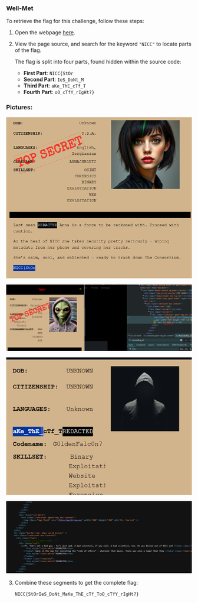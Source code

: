 ### Well-Met 

To retrieve the flag for this challenge, follow these steps:

1. Open the webpage [here](https://spookyctf.ctfd.io/lore).
2. View the page source, and search for the keyword `"NICC"` to locate parts of the flag. 

   The flag is split into four parts, found hidden within the source code:

   - **First Part**: `NICC{StOr`
   - **Second Part**: `IeS_DoNt_M`
   - **Third Part**: `aKe_ThE_cTf_T`
   - **Fourth Part**: `oO_cTfY_rIgHt?}`

### Pictures:

![image](https://github.com/x03ee/SpookyCTF-2024/blob/main/Misc/Well-Met/n1.PNG)

![image](https://github.com/x03ee/SpookyCTF-2024/blob/main/Misc/Well-Met/n2.PNG)

![image](https://github.com/x03ee/SpookyCTF-2024/blob/main/Misc/Well-Met/n3.PNG)

![image](https://github.com/x03ee/SpookyCTF-2024/blob/main/Misc/Well-Met/n4.PNG)

3. Combine these segments to get the complete flag:

   ```
   NICC{StOrIeS_DoNt_MaKe_ThE_cTf_ToO_cTfY_rIgHt?}
   ```
